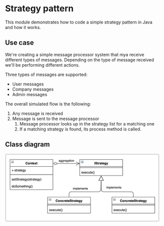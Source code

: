 # Strategy pattern

This module demonstrates how to code a simple strategy pattern in Java and how it works.

## Use case
We're creating a simple message processor system that mya receive different types of messages. 
Depending on the type of message received we'll be performing different actions.

Three types of messages are supported:
* User messages
* Company messages
* Admin messages

The overall simulated flow is the following:
1. Any message is received
2. Message is sent to the message processor
    1. Message processor looks up in the strategy list for a matching one
    2. If a matching strategy is found, its process method is called.

## Class diagram
![strategy.png](docs/strategy.jpg)